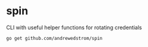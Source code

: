 # spin
CLI with useful helper functions for rotating credentials

```
go get github.com/andrewedstrom/spin
```
